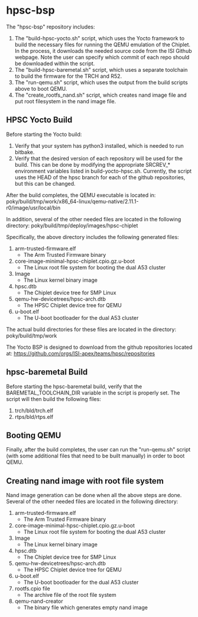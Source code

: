 hpsc-bsp
========

The "hpsc-bsp" repository includes:
1.  The "build-hpsc-yocto.sh" script, which uses the Yocto framework to build the necessary files for running the QEMU emulation of the Chiplet.  In the process, it downloads the needed source code from the ISI Github webpage.  Note the user can specify which commit of each repo should be downloaded within the script.
2.  The "build-hpsc-baremetal.sh" script, which uses a separate toolchain to build the firmware for the TRCH and R52.
3.  The "run-qemu.sh" script, which uses the output from the build scripts above to boot QEMU.
4.  The "create_rootfs_nand.sh" script, which creates nand image file and put root filesystem in the nand image file.

HPSC Yocto Build
----------------

Before starting the Yocto build:
1.  Verify that your system has python3 installed, which is needed to run bitbake.
2.  Verify that the desired version of each repository will be used for the build.  This can be done by modifying the appropriate SRCREV_* environment variables listed in build-yocto-hpsc.sh.  Currently, the script uses the HEAD of the hpsc branch for each of the github repositories, but this can be changed.

After the build completes, the QEMU executable is located in:
poky/build/tmp/work/x86_64-linux/qemu-native/2.11.1-r0/image/usr/local/bin

In addition, several of the other needed files are located in the following directory:
poky/build/tmp/deploy/images/hpsc-chiplet

Specifically, the above directory includes the following generated files:
1.  arm-trusted-firmware.elf
	- The Arm Trusted Firmware binary
2.  core-image-minimal-hpsc-chiplet.cpio.gz.u-boot
	- The Linux root file system for booting the dual A53 cluster
3.  Image
	- The Linux kernel binary image
4.  hpsc.dtb
	- The Chiplet device tree for SMP Linux
5.  qemu-hw-devicetrees/hpsc-arch.dtb
	- The HPSC Chiplet device tree for QEMU
6.  u-boot.elf
	- The U-boot bootloader for the dual A53 cluster

The actual build directories for these files are located in the directory:
poky/build/tmp/work

The Yocto BSP is designed to download from the github repositories located at:
https://github.com/orgs/ISI-apex/teams/hpsc/repositories

hpsc-baremetal Build
--------------------

Before starting the hpsc-baremetal build, verify that the BAREMETAL_TOOLCHAIN_DIR variable in the script is properly set.  The script will then build the following files:
1.  trch/bld/trch.elf
2.  rtps/bld/rtps.elf

Booting QEMU
------------

Finally, after the build completes, the user can run the "run-qemu.sh" script (with some additional files that need to be built manually) in order to boot QEMU.

Creating nand image with root file system
------------

Nand image generation can be done when all the above steps are done. 
Several of the other needed files are located in the following directory:
1.  arm-trusted-firmware.elf
	- The Arm Trusted Firmware binary
2.  core-image-minimal-hpsc-chiplet.cpio.gz.u-boot
	- The Linux root file system for booting the dual A53 cluster
3.  Image
	- The Linux kernel binary image
4.  hpsc.dtb
	- The Chiplet device tree for SMP Linux
5.  qemu-hw-devicetrees/hpsc-arch.dtb
	- The HPSC Chiplet device tree for QEMU
6.  u-boot.elf
	- The U-boot bootloader for the dual A53 cluster
7. rootfs.cpio file 
	- The archive file of the root file system
8. qemu-nand-creator
	- The binary file which generates empty nand image
